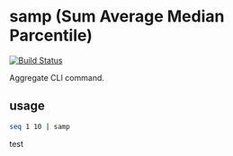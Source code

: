 # samp (Sum Average Median Parcentile)

[![Build Status](https://travis-ci.org/jiro4989/samp.svg?branch=master)](https://travis-ci.org/jiro4989/samp)

Aggregate CLI command.

## usage

```bash
seq 1 10 | samp
```

test
